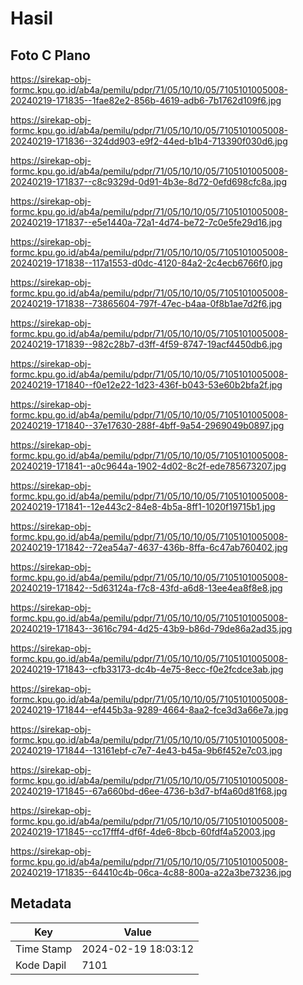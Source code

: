 # Hasil

## Foto C Plano

https://sirekap-obj-formc.kpu.go.id/ab4a/pemilu/pdpr/71/05/10/10/05/7105101005008-20240219-171835--1fae82e2-856b-4619-adb6-7b1762d109f6.jpg

https://sirekap-obj-formc.kpu.go.id/ab4a/pemilu/pdpr/71/05/10/10/05/7105101005008-20240219-171836--324dd903-e9f2-44ed-b1b4-713390f030d6.jpg

https://sirekap-obj-formc.kpu.go.id/ab4a/pemilu/pdpr/71/05/10/10/05/7105101005008-20240219-171837--c8c9329d-0d91-4b3e-8d72-0efd698cfc8a.jpg

https://sirekap-obj-formc.kpu.go.id/ab4a/pemilu/pdpr/71/05/10/10/05/7105101005008-20240219-171837--e5e1440a-72a1-4d74-be72-7c0e5fe29d16.jpg

https://sirekap-obj-formc.kpu.go.id/ab4a/pemilu/pdpr/71/05/10/10/05/7105101005008-20240219-171838--117a1553-d0dc-4120-84a2-2c4ecb6766f0.jpg

https://sirekap-obj-formc.kpu.go.id/ab4a/pemilu/pdpr/71/05/10/10/05/7105101005008-20240219-171838--73865604-797f-47ec-b4aa-0f8b1ae7d2f6.jpg

https://sirekap-obj-formc.kpu.go.id/ab4a/pemilu/pdpr/71/05/10/10/05/7105101005008-20240219-171839--982c28b7-d3ff-4f59-8747-19acf4450db6.jpg

https://sirekap-obj-formc.kpu.go.id/ab4a/pemilu/pdpr/71/05/10/10/05/7105101005008-20240219-171840--f0e12e22-1d23-436f-b043-53e60b2bfa2f.jpg

https://sirekap-obj-formc.kpu.go.id/ab4a/pemilu/pdpr/71/05/10/10/05/7105101005008-20240219-171840--37e17630-288f-4bff-9a54-2969049b0897.jpg

https://sirekap-obj-formc.kpu.go.id/ab4a/pemilu/pdpr/71/05/10/10/05/7105101005008-20240219-171841--a0c9644a-1902-4d02-8c2f-ede785673207.jpg

https://sirekap-obj-formc.kpu.go.id/ab4a/pemilu/pdpr/71/05/10/10/05/7105101005008-20240219-171841--12e443c2-84e8-4b5a-8ff1-1020f19715b1.jpg

https://sirekap-obj-formc.kpu.go.id/ab4a/pemilu/pdpr/71/05/10/10/05/7105101005008-20240219-171842--72ea54a7-4637-436b-8ffa-6c47ab760402.jpg

https://sirekap-obj-formc.kpu.go.id/ab4a/pemilu/pdpr/71/05/10/10/05/7105101005008-20240219-171842--5d63124a-f7c8-43fd-a6d8-13ee4ea8f8e8.jpg

https://sirekap-obj-formc.kpu.go.id/ab4a/pemilu/pdpr/71/05/10/10/05/7105101005008-20240219-171843--3616c794-4d25-43b9-b86d-79de86a2ad35.jpg

https://sirekap-obj-formc.kpu.go.id/ab4a/pemilu/pdpr/71/05/10/10/05/7105101005008-20240219-171843--cfb33173-dc4b-4e75-8ecc-f0e2fcdce3ab.jpg

https://sirekap-obj-formc.kpu.go.id/ab4a/pemilu/pdpr/71/05/10/10/05/7105101005008-20240219-171844--ef445b3a-9289-4664-8aa2-fce3d3a66e7a.jpg

https://sirekap-obj-formc.kpu.go.id/ab4a/pemilu/pdpr/71/05/10/10/05/7105101005008-20240219-171844--13161ebf-c7e7-4e43-b45a-9b6f452e7c03.jpg

https://sirekap-obj-formc.kpu.go.id/ab4a/pemilu/pdpr/71/05/10/10/05/7105101005008-20240219-171845--67a660bd-d6ee-4736-b3d7-bf4a60d81f68.jpg

https://sirekap-obj-formc.kpu.go.id/ab4a/pemilu/pdpr/71/05/10/10/05/7105101005008-20240219-171845--cc17fff4-df6f-4de6-8bcb-60fdf4a52003.jpg

https://sirekap-obj-formc.kpu.go.id/ab4a/pemilu/pdpr/71/05/10/10/05/7105101005008-20240219-171835--64410c4b-06ca-4c88-800a-a22a3be73236.jpg


## Metadata

| Key        | Value               |
| ---------- | ------------------- |
| Time Stamp | 2024-02-19 18:03:12 |
| Kode Dapil | 7101                |



